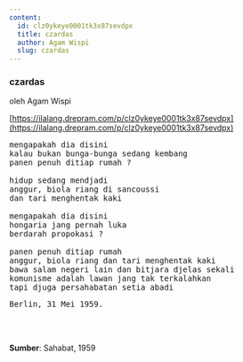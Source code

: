 ```yaml
---
content:
  id: clz0ykeye0001tk3x87sevdpx
  title: czardas
  author: Agam Wispi
  slug: czardas
---
```

### czardas

oleh Agam Wispi

[https://ilalang.drepram.com/p/clz0ykeye0001tk3x87sevdpx](https://ilalang.drepram.com/p/clz0ykeye0001tk3x87sevdpx)

<pre>
mengapakah dia disini
kalau bukan bunga-bunga sedang kembang
panen penuh ditiap rumah ?

hidup sedang mendjadi
anggur, biola riang di sancoussi
dan tari menghentak kaki

mengapakah dia disini
hongaria jang pernah luka
berdarah propokasi ?

panen penuh ditiap rumah
anggur, biola riang dan tari menghentak kaki
bawa salam negeri lain dan bitjara djelas sekali
komunisme adalah lawan jang tak terkalahkan
tapi djuga persahabatan setia abadi
</pre>
<pre>
Berlin, 31 Mei 1959.
</pre>
<br/><br/>

**Sumber**: Sahabat, 1959
